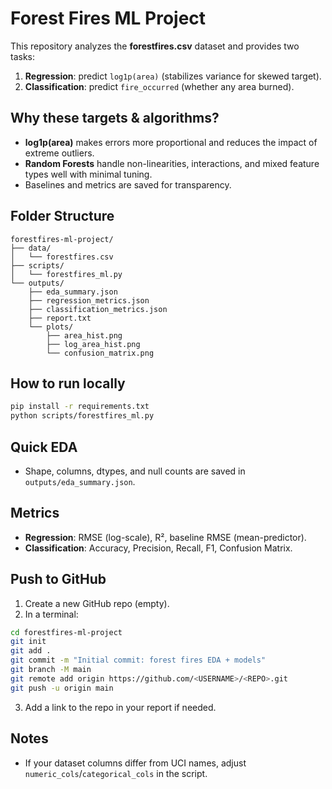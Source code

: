 # Forest Fires ML Project

This repository analyzes the **forestfires.csv** dataset and provides two tasks:
1. **Regression**: predict `log1p(area)` (stabilizes variance for skewed target).
2. **Classification**: predict `fire_occurred` (whether any area burned).

## Why these targets & algorithms?
- **log1p(area)** makes errors more proportional and reduces the impact of extreme outliers.
- **Random Forests** handle non-linearities, interactions, and mixed feature types well with minimal tuning.
- Baselines and metrics are saved for transparency.

## Folder Structure
```
forestfires-ml-project/
├── data/
│   └── forestfires.csv
├── scripts/
│   └── forestfires_ml.py
└── outputs/
    ├── eda_summary.json
    ├── regression_metrics.json
    ├── classification_metrics.json
    ├── report.txt
    └── plots/
        ├── area_hist.png
        ├── log_area_hist.png
        └── confusion_matrix.png
```

## How to run locally
```bash
pip install -r requirements.txt
python scripts/forestfires_ml.py
```

## Quick EDA
- Shape, columns, dtypes, and null counts are saved in `outputs/eda_summary.json`.

## Metrics
- **Regression**: RMSE (log-scale), R², baseline RMSE (mean-predictor).
- **Classification**: Accuracy, Precision, Recall, F1, Confusion Matrix.

## Push to GitHub
1. Create a new GitHub repo (empty).
2. In a terminal:
```bash
cd forestfires-ml-project
git init
git add .
git commit -m "Initial commit: forest fires EDA + models"
git branch -M main
git remote add origin https://github.com/<USERNAME>/<REPO>.git
git push -u origin main
```
3. Add a link to the repo in your report if needed.

## Notes
- If your dataset columns differ from UCI names, adjust `numeric_cols`/`categorical_cols` in the script.